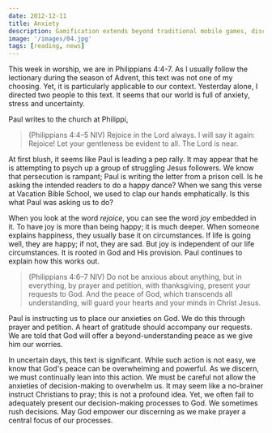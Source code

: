 ```yaml
---
date: 2012-12-11
title: Anxiety
description: Gamification extends beyond traditional mobile games, discovering innovative strategies to incorporate game-like elements into non-gaming apps for enhanced
image: '/images/04.jpg'
tags: [reading, news]
---
```


This week in worship, we are in Philippians 4:4-7. As I usually follow the lectionary during the season of Advent, this text was not one of my choosing. Yet, it is particularly applicable to our context. Yesterday alone, I directed two people to this text. It seems that our world is full of anxiety, stress and uncertainty. 

Paul writes to the church at Philippi,

>(Philippians 4:4–5 NIV) Rejoice in the Lord always. I will say it again: Rejoice! Let your gentleness be evident to all. The Lord is near. 

At first blush, it seems like Paul is leading a pep rally. It may appear that he is attempting to psych up a group of struggling Jesus followers. We know that persecution is rampant; Paul is writing the letter from a prison cell. Is he asking the intended readers to do a happy dance? When we sang this verse at Vacation Bible School, we used to clap our hands emphatically. Is this what Paul was asking us to do?

When you look at the word *rejoice*, you can see the word *joy* embedded in it. To have joy is more than being happy; it is much deeper. When someone explains happiness, they usually base it on circumstances. If life is going well, they are happy; if not, they are sad. But joy is independent of our life circumstances. It is rooted in God and His provision. Paul continues to explain how this works out.

>(Philippians 4:6–7 NIV) Do not be anxious about anything, but in everything, by prayer and petition, with thanksgiving, present your requests to God. And the peace of God, which transcends all understanding, will guard your hearts and your minds in Christ Jesus. 

Paul is instructing us to place our anxieties on God. We do this through prayer and petition. A heart of gratitude should accompany our requests. We are told that God will offer a beyond-understanding peace as we give him our worries. 

In uncertain days, this text is significant. While such action is not easy, we know that God's peace can be overwhelming and powerful. As we discern, we must continually lean into this action. We must be careful not allow the anxieties of decision-making to overwhelm us. It may seem like a no-brainer instruct Christians to pray; this is not a profound idea. Yet, we often fail to adequately present our decision-making processes to God. We sometimes rush decisions. May God empower our discerning as we make prayer a central focus of our processes.
